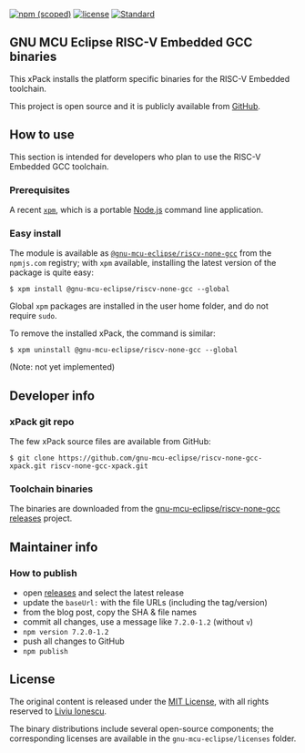 [![npm (scoped)](https://img.shields.io/npm/v/@gnu-mcu-eclipse/riscv-none-gcc.svg)](https://www.npmjs.com/package/@gnu-mcu-eclipse/riscv-none-gcc) 
[![license](https://img.shields.io/github/license/gnu-mcu-eclipse/riscv-none-gcc-xpack.svg)](https://github.com/gnu-mcu-eclipse/riscv-none-gcc-xpack/blob/xpack/LICENSE) 
[![Standard](https://img.shields.io/badge/code_style-standard-brightgreen.svg)](https://standardjs.com/)


## GNU MCU Eclipse RISC-V Embedded GCC binaries

This xPack installs the platform specific binaries for the RISC-V Embedded toolchain.

This project is open source and it is publicly available from [GitHub](https://github.com/gnu-mcu-eclipse/riscv-none-gcc-xpack).

## How to use

This section is intended for developers who plan to use the RISC-V Embedded GCC toolchain.

### Prerequisites

A recent [`xpm`](https://www.npmjs.com/package/xpm), which is a 
portable [Node.js](https://nodejs.org/) command line application.

### Easy install

The module is available as [`@gnu-mcu-eclipse/riscv-none-gcc`](https://www.npmjs.com/package/gnu-mcu-eclipse/riscv-none-gcc) from the `npmjs.com` registry; with `xpm` available, installing the latest version of the package is quite easy:

```console
$ xpm install @gnu-mcu-eclipse/riscv-none-gcc --global
```

Global `xpm` packages are installed in the user home folder, and do not require `sudo`.

To remove the installed xPack, the command is similar:

```console
$ xpm uninstall @gnu-mcu-eclipse/riscv-none-gcc --global
```

(Note: not yet implemented)

## Developer info

### xPack git repo

The few xPack source files are available from GitHub:

```console
$ git clone https://github.com/gnu-mcu-eclipse/riscv-none-gcc-xpack.git riscv-none-gcc-xpack.git
```

### Toolchain binaries

The binaries are downloaded from the [gnu-mcu-eclipse/riscv-none-gcc](https://github.com/gnu-mcu-eclipse/riscv-none-gcc) [releases](https://github.com/gnu-mcu-eclipse/riscv-none-gcc/releases) project.

## Maintainer info

### How to publish

* open [releases](https://github.com/gnu-mcu-eclipse/riscv-none-gcc/releases) and select the latest release
* update the `baseUrl:` with the file URLs (including the tag/version)
* from the blog post, copy the SHA & file names
* commit all changes, use a message like `7.2.0-1.2` (without `v`)
* `npm version 7.2.0-1.2`
* push all changes to GitHub
* `npm publish`

## License

The original content is released under the [MIT License](https://opensource.org/licenses/MIT), with all rights reserved to [Liviu Ionescu](https://github.com/ilg-ul).

The binary distributions include several open-source components; the
corresponding licenses are available in the `gnu-mcu-eclipse/licenses`
folder.
